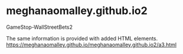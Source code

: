 # meghanaomalley.github.io2
GameStop-WallStreetBets2

The same information is provided with added HTML elements.
https://meghanaomalley.github.io/meghanaomalley.github.io2/a3.html
